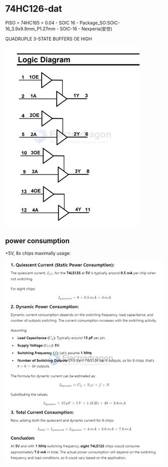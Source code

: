 
# 74HC126-dat

PISO = 74HC165 = 0.04 - SOIC 16 - Package_SO:SOIC-16_3.9x9.9mm_P1.27mm - SOIC-16 - Nexperia(安世)

QUADRUPLE 3-STATE BUFFERS OE HIGH 

![](2024-09-20-11-27-47.png)


## power consumption 

+5V, 8x chips maximally usage: 

![](2024-10-06-15-51-09.png)